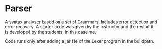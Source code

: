 Parser
======
A syntax analyser based on a set of Grammars. Includes error detection and error recovery. A starter code was given by the instructor and the rest of it is developed by the students, in this case me.


Code runs only after adding a jar file of the Lexer program in the buildpath.
